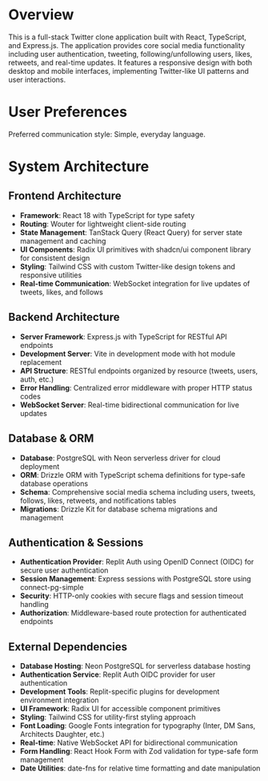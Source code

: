 # Overview

This is a full-stack Twitter clone application built with React, TypeScript, and Express.js. The application provides core social media functionality including user authentication, tweeting, following/unfollowing users, likes, retweets, and real-time updates. It features a responsive design with both desktop and mobile interfaces, implementing Twitter-like UI patterns and user interactions.

# User Preferences

Preferred communication style: Simple, everyday language.

# System Architecture

## Frontend Architecture
- **Framework**: React 18 with TypeScript for type safety
- **Routing**: Wouter for lightweight client-side routing
- **State Management**: TanStack Query (React Query) for server state management and caching
- **UI Components**: Radix UI primitives with shadcn/ui component library for consistent design
- **Styling**: Tailwind CSS with custom Twitter-like design tokens and responsive utilities
- **Real-time Communication**: WebSocket integration for live updates of tweets, likes, and follows

## Backend Architecture
- **Server Framework**: Express.js with TypeScript for RESTful API endpoints
- **Development Server**: Vite in development mode with hot module replacement
- **API Structure**: RESTful endpoints organized by resource (tweets, users, auth, etc.)
- **Error Handling**: Centralized error middleware with proper HTTP status codes
- **WebSocket Server**: Real-time bidirectional communication for live updates

## Database & ORM
- **Database**: PostgreSQL with Neon serverless driver for cloud deployment
- **ORM**: Drizzle ORM with TypeScript schema definitions for type-safe database operations
- **Schema**: Comprehensive social media schema including users, tweets, follows, likes, retweets, and notifications tables
- **Migrations**: Drizzle Kit for database schema migrations and management

## Authentication & Sessions
- **Authentication Provider**: Replit Auth using OpenID Connect (OIDC) for secure user authentication
- **Session Management**: Express sessions with PostgreSQL store using connect-pg-simple
- **Security**: HTTP-only cookies with secure flags and session timeout handling
- **Authorization**: Middleware-based route protection for authenticated endpoints

## External Dependencies

- **Database Hosting**: Neon PostgreSQL for serverless database hosting
- **Authentication Service**: Replit Auth OIDC provider for user authentication
- **Development Tools**: Replit-specific plugins for development environment integration
- **UI Framework**: Radix UI for accessible component primitives
- **Styling**: Tailwind CSS for utility-first styling approach
- **Font Loading**: Google Fonts integration for typography (Inter, DM Sans, Architects Daughter, etc.)
- **Real-time**: Native WebSocket API for bidirectional communication
- **Form Handling**: React Hook Form with Zod validation for type-safe form management
- **Date Utilities**: date-fns for relative time formatting and date manipulation